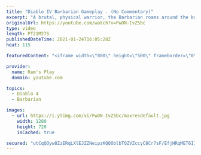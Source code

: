 ```yaml
---
title: "Diablo IV Barbarian Gameplay . (No Commentary)"
excerpt: "A brutal, physical warrior, the Barbarian roams around the battlefield constantly, dishing heavy damage and wielding an array of powerful weapons with ease."
originalUrl: https://youtube.com/watch?v=PwON-IvZ5bc
type: video
length: PT21M27S
publishedDateTime: 2021-01-24T16:05:28Z
heat: 115

featuredContent: "<iframe width=\"800\" height=\"500\" frameborder=\"0\" src=\"https://www.youtube.com/embed/PwON-IvZ5bc\" allow=\"accelerometer; autoplay; encrypted-media; gyroscope; picture-in-picture\" allowfullscreen></iframe>"

provider:
  name: Ram's Play
  domain: youtube.com

topics:
  - Diablo 4
  - Barbarian

images:
  - url: https://i.ytimg.com/vi/PwON-IvZ5bc/maxresdefault.jpg
    width: 1280
    height: 720
    isCached: true

secured: "utCqQOyw8ZzERqLXlEJZZNeipzKQQOblbTQZVZccyC8Cr7sF/EfjHRqMET6IIYsKytLQ9SL4OviqHE3cOc/4FTgvIZpGxR7/vTask7h2D6fhv5A3Dh5vaUn094kX4RLJ7W+lvIzNBkMKBJcLiZ2foGFQhPFc1Ikedbq6MzU5ULQjHgZJg24VEXTem365LSUuymuULyNdyaVrwb9k7tovdktrerG3KEkC+IZFYEnB78IH3BCDJoINXiJoYLQIcFaSJwixpd/SbY1CESoMx5B8gcdqJzIrPh8D5jcdaw0fXm3c0q26/1ZbMF/VRxYqbDl1Xl99bDdHczxmxEGQ0gPgS/u1NIugDyu2oocEtmZfCsLj/sUEJCPYtNvS2+FkLO/SprPQqcg917o3GiDmyuyMig==;oyd8dxh5cdKW0P2je6KboQ=="
---
```


